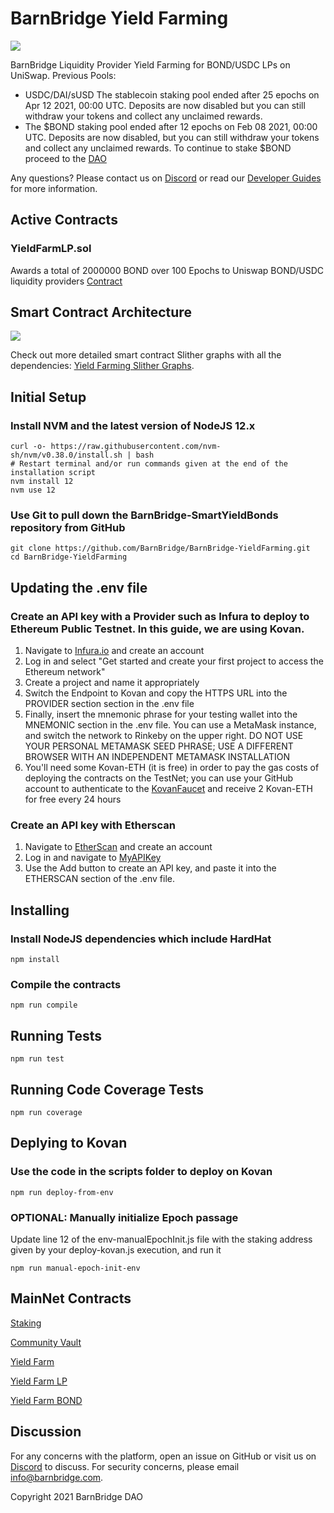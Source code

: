 # BarnBridge Yield Farming
![](https://i.imgur.com/n2gJdiQ.png)

BarnBridge Liquidity Provider Yield Farming for BOND/USDC LPs on UniSwap. 
Previous Pools:
* USDC/DAI/sUSD The stablecoin staking pool ended after 25 epochs on Apr 12 2021, 00:00 UTC. Deposits are now disabled but you can still withdraw your tokens and collect any unclaimed rewards.
* The $BOND staking pool ended after 12 epochs on Feb 08 2021, 00:00 UTC. Deposits are now disabled, but you can still withdraw your tokens and collect any unclaimed rewards. To continue to stake $BOND proceed to the [DAO](https://app.barnbridge.com/governance)

Any questions? Please contact us on [Discord](https://discord.gg/FfEhsVk) or read our [Developer Guides](https://integrations.barnbridge.com/) for more information.

## Active Contracts
### YieldFarmLP.sol
Awards a total of 2000000 BOND over 100 Epochs to Uniswap BOND/USDC liquidity providers
[Contract](https://etherscan.io/address/0xC25c37c387C5C909a94055F4f16184ca325D3a76)

## Smart Contract Architecture
![](https://gblobscdn.gitbook.com/assets%2F-M_LfnzPLAW6BY3XlMxl%2F-M_PZIBaovfD7QrohlgL%2F-M_PZT78kbWBxzCWCnhd%2Fyf.png?alt=media&token=0480116b-33d1-45f0-ab8a-97c6a99f24be)

Check out more detailed smart contract Slither graphs with all the dependencies: [Yield Farming Slither Graphs](https://github.com/BarnBridge/sc-graphs/tree/main/BarnBridge-YieldFarming).

## Initial Setup
### Install NVM and the latest version of NodeJS 12.x
    curl -o- https://raw.githubusercontent.com/nvm-sh/nvm/v0.38.0/install.sh | bash 
    # Restart terminal and/or run commands given at the end of the installation script
    nvm install 12
    nvm use 12
### Use Git to pull down the BarnBridge-SmartYieldBonds repository from GitHub
    git clone https://github.com/BarnBridge/BarnBridge-YieldFarming.git
    cd BarnBridge-YieldFarming

## Updating the .env file
### Create an API key with a Provider such as Infura to deploy to Ethereum Public Testnet. In this guide, we are using Kovan.

1. Navigate to [Infura.io](https://infura.io/) and create an account
2. Log in and select "Get started and create your first project to access the Ethereum network"
3. Create a project and name it appropriately
4. Switch the Endpoint to Kovan and copy the HTTPS URL into the PROVIDER section section in the .env file
5. Finally, insert the mnemonic phrase for your testing wallet into the MNEMONIC section in the .env file. You can use a MetaMask instance, and switch the network to Rinkeby on the upper right. DO NOT USE YOUR PERSONAL METAMASK SEED PHRASE; USE A DIFFERENT BROWSER WITH AN INDEPENDENT METAMASK INSTALLATION
6. You'll need some Kovan-ETH (it is free) in order to pay the gas costs of deploying the contracts on the TestNet; you can use your GitHub account to authenticate to the [KovanFaucet](https://faucet.kovan.network/) and receive 2 Kovan-ETH for free every 24 hours

### Create an API key with Etherscan 
1. Navigate to [EtherScan](https://etherscan.io/) and create an account 
2. Log in and navigate to [MyAPIKey](https://etherscan.io/myapikey) 
3. Use the Add button to create an API key, and paste it into the ETHERSCAN section of the .env file.

## Installing

### Install NodeJS dependencies which include HardHat
    npm install
    
### Compile the contracts
    npm run compile
    
## Running Tests
    npm run test

## Running Code Coverage Tests
    npm run coverage

## Deplying to Kovan    
### Use the code in the scripts folder to deploy on Kovan

    npm run deploy-from-env
    
### OPTIONAL: Manually initialize Epoch passage
Update line 12 of the env-manualEpochInit.js file with the staking address given by your deploy-kovan.js execution, and run it

    npm run manual-epoch-init-env

## MainNet Contracts

 [Staking](https://etherscan.io/address/0xb0fa2beee3cf36a7ac7e99b885b48538ab364853#tokentxns)

 [Community Vault](https://etherscan.io/address/0xA3C299eEE1998F45c20010276684921EBE6423D9)

 [Yield Farm](https://etherscan.io/address/0xB3F7abF8FA1Df0fF61C5AC38d35e20490419f4bb#code)

 [Yield Farm LP](https://etherscan.io/address/0xC25c37c387C5C909a94055F4f16184ca325D3a76#code)

 [Yield Farm BOND](https://etherscan.io/address/0x3FdFb07472ea4771E1aD66FD3b87b265Cd4ec112#code)

## Discussion
For any concerns with the platform, open an issue on GitHub or visit us on [Discord](https://discord.gg/9TTQNUzg) to discuss.
For security concerns, please email info@barnbridge.com.

Copyright 2021 BarnBridge DAO


